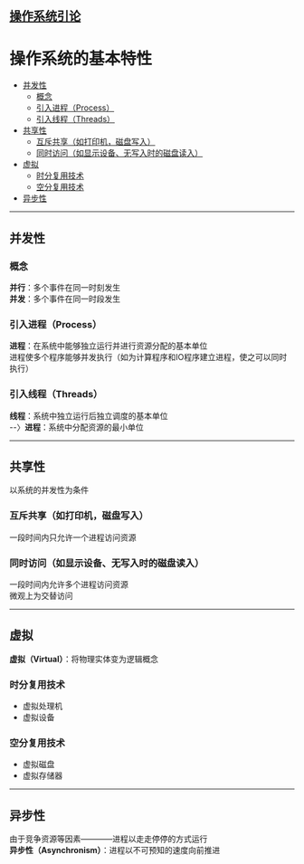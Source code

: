 ## [操作系统引论](../操作系统原理.md)
# 操作系统的基本特性
<!-- vscode-markdown-toc -->
* [并发性](#1)
	* [概念](#1.1)
	* [引入进程（Process）](#1.2)
	* [引入线程（Threads）](#1.3)
* [共享性](#2)
	* [互斥共享（如打印机，磁盘写入）](#2.1)
	* [同时访问（如显示设备、无写入时的磁盘读入）](#2.2)
* [虚拟](#3)
	* [时分复用技术](#3.1)
	* [空分复用技术](#3.2)
* [异步性](#4)

<!-- vscode-markdown-toc-config
	numbering=false
	autoSave=true
	/vscode-markdown-toc-config -->
<!-- /vscode-markdown-toc -->
---
## <a name='1'></a>并发性
### <a name='1.1'></a>概念
**并行**：多个事件在同一时刻发生  
**并发**：多个事件在同一时段发生

### <a name='1.2'></a>引入进程（Process）
**进程**：在系统中能够独立运行并进行资源分配的基本单位  
进程使多个程序能够并发执行（如为计算程序和IO程序建立进程，使之可以同时执行）

### <a name='1.3'></a>引入线程（Threads）
**线程**：系统中独立运行后独立调度的基本单位  
--〉**进程**：系统中分配资源的最小单位

---
## <a name='2'></a>共享性
以系统的并发性为条件

### <a name='2.1'></a>互斥共享（如打印机，磁盘写入）
一段时间内只允许一个进程访问资源

### <a name='2.2'></a>同时访问（如显示设备、无写入时的磁盘读入）
一段时间内允许多个进程访问资源  
微观上为交替访问

---
## <a name='3'></a>虚拟
**虚拟（Virtual）**：将物理实体变为逻辑概念

### <a name='3.1'></a>时分复用技术
* 虚拟处理机
* 虚拟设备

### <a name='3.2'></a>空分复用技术
* 虚拟磁盘
* 虚拟存储器

---
## <a name='4'></a>异步性
由于竞争资源等因素————进程以走走停停的方式运行  
**异步性（Asynchronism）**：进程以不可预知的速度向前推进